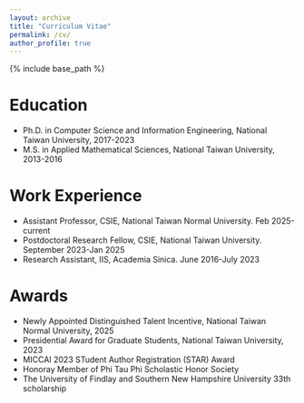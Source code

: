 ```yaml
---
layout: archive
title: "Curriculum Vitae"
permalink: /cv/
author_profile: true
---
```


{% include base_path %}

Education
======

* Ph.D. in Computer Science and Information Engineering, National Taiwan University, 2017-2023
* M.S. in Applied Mathematical Sciences, National Taiwan University, 2013-2016

Work Experience
======
* Assistant Professor, CSIE, National Taiwan Normal University. Feb 2025-current  
* Postdoctoral Research Fellow, CSIE, National Taiwan University. September 2023-Jan 2025  
* Research Assistant, IIS, Academia Sinica. June 2016-July 2023  

Awards
======
* Newly Appointed Distinguished Talent Incentive, National Taiwan Normal University, 2025
* Presidential Award for Graduate Students, National Taiwan University, 2023
* MICCAI 2023 STudent Author Registration (STAR) Award
* Honoray Member of Phi Tau Phi Scholastic Honor Society
* The University of Findlay and Southern New Hampshire University 33th scholarship
